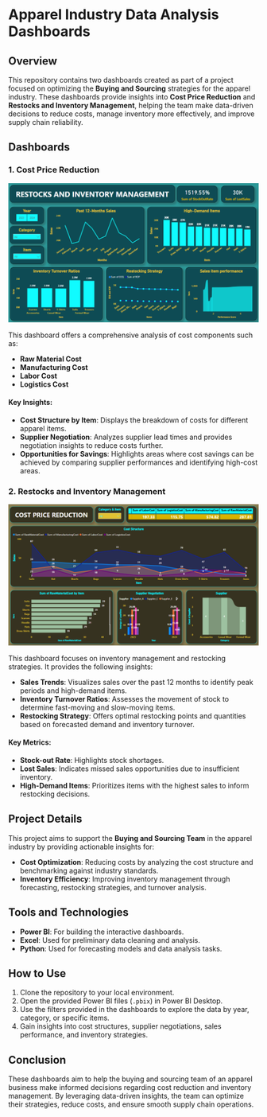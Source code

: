 # Apparel Industry Data Analysis Dashboards

## Overview
This repository contains two dashboards created as part of a project focused on optimizing the **Buying and Sourcing** strategies for the apparel industry. These dashboards provide insights into **Cost Price Reduction** and **Restocks and Inventory Management**, helping the team make data-driven decisions to reduce costs, manage inventory more effectively, and improve supply chain reliability.

## Dashboards

### 1. Cost Price Reduction
![Cost Price Reduction Dashboard](https://github.com/meabhaykr/Freakins-Using-Power-BI/blob/main/Dashboard%20-%20Restocks%20And%20Inventory%20Management.png)

This dashboard offers a comprehensive analysis of cost components such as:
- **Raw Material Cost**
- **Manufacturing Cost**
- **Labor Cost**
- **Logistics Cost**

#### Key Insights:
- **Cost Structure by Item**: Displays the breakdown of costs for different apparel items.
- **Supplier Negotiation**: Analyzes supplier lead times and provides negotiation insights to reduce costs further.
- **Opportunities for Savings**: Highlights areas where cost savings can be achieved by comparing supplier performances and identifying high-cost areas.

### 2. Restocks and Inventory Management
![Restocks and Inventory Management Dashboard](https://github.com/meabhaykr/Freakins-Using-Power-BI/blob/main/Dashboard%20-%20Cost%20Price%20Reduction.png)

This dashboard focuses on inventory management and restocking strategies. It provides the following insights:
- **Sales Trends**: Visualizes sales over the past 12 months to identify peak periods and high-demand items.
- **Inventory Turnover Ratios**: Assesses the movement of stock to determine fast-moving and slow-moving items.
- **Restocking Strategy**: Offers optimal restocking points and quantities based on forecasted demand and inventory turnover.
  
#### Key Metrics:
- **Stock-out Rate**: Highlights stock shortages.
- **Lost Sales**: Indicates missed sales opportunities due to insufficient inventory.
- **High-Demand Items**: Prioritizes items with the highest sales to inform restocking decisions.

## Project Details
This project aims to support the **Buying and Sourcing Team** in the apparel industry by providing actionable insights for:
- **Cost Optimization**: Reducing costs by analyzing the cost structure and benchmarking against industry standards.
- **Inventory Efficiency**: Improving inventory management through forecasting, restocking strategies, and turnover analysis.

## Tools and Technologies
- **Power BI**: For building the interactive dashboards.
- **Excel**: Used for preliminary data cleaning and analysis.
- **Python**: Used for forecasting models and data analysis tasks.
  
## How to Use
1. Clone the repository to your local environment.
2. Open the provided Power BI files (`.pbix`) in Power BI Desktop.
3. Use the filters provided in the dashboards to explore the data by year, category, or specific items.
4. Gain insights into cost structures, supplier negotiations, sales performance, and inventory strategies.

## Conclusion
These dashboards aim to help the buying and sourcing team of an apparel business make informed decisions regarding cost reduction and inventory management. By leveraging data-driven insights, the team can optimize their strategies, reduce costs, and ensure smooth supply chain operations.
